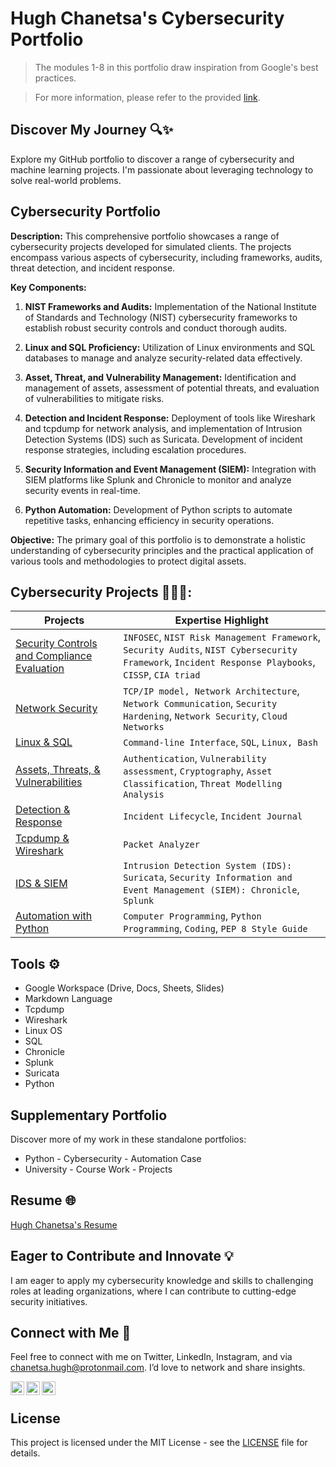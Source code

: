 <h1>Hugh Chanetsa's Cybersecurity Portfolio</a></h1>

> The modules 1-8 in this portfolio draw inspiration from Google's best practices.

> For more information, please refer to the provided [link](https://www.coursera.org/google-certificates/cybersecurity-certificate).

## Discover My Journey 🔍✨

Explore my GitHub portfolio to discover a range of cybersecurity and machine learning projects. I'm passionate about leveraging technology to solve real-world problems.

## Cybersecurity Portfolio

**Description:** This comprehensive portfolio showcases a range of cybersecurity projects developed for simulated clients. The projects encompass various aspects of cybersecurity, including frameworks, audits, threat detection, and incident response.

**Key Components:**

1. **NIST Frameworks and Audits:** Implementation of the National Institute of Standards and Technology (NIST) cybersecurity frameworks to establish robust security controls and conduct thorough audits.

2. **Linux and SQL Proficiency:** Utilization of Linux environments and SQL databases to manage and analyze security-related data effectively.

3. **Asset, Threat, and Vulnerability Management:** Identification and management of assets, assessment of potential threats, and evaluation of vulnerabilities to mitigate risks.

4. **Detection and Incident Response:** Deployment of tools like Wireshark and tcpdump for network analysis, and implementation of Intrusion Detection Systems (IDS) such as Suricata. Development of incident response strategies, including escalation procedures.

5. **Security Information and Event Management (SIEM):** Integration with SIEM platforms like Splunk and Chronicle to monitor and analyze security events in real-time.

6. **Python Automation:** Development of Python scripts to automate repetitive tasks, enhancing efficiency in security operations.

**Objective:** The primary goal of this portfolio is to demonstrate a holistic understanding of cybersecurity principles and the practical application of various tools and methodologies to protect digital assets.

## Cybersecurity Projects 👨🏽‍💻:
  
| Projects  | Expertise Highlight |
| --- | --- |
| [Security Controls and Compliance Evaluation](https://github.com/Hugh-Kumbi/LABURL)  | `INFOSEC`, `NIST Risk Management Framework`, `Security Audits`, `NIST Cybersecurity Framework`, `Incident Response Playbooks`, `CISSP`, `CIA triad` |
| [Network Security](https://github.com/Hugh-Kumbi/LABURL)  | `TCP/IP model, Network Architecture`, `Network Communication`, `Security Hardening`, `Network Security`, `Cloud Networks` |
| [Linux & SQL](https://github.com/Hugh-Kumbi/LABURL)  | `Command-line Interface`, `SQL`, `Linux, Bash` |
| [Assets, Threats, & Vulnerabilities](https://github.com/Hugh-Kumbi/LABURL)  | `Authentication`,  `Vulnerability assessment`, `Cryptography`, `Asset Classification`, `Threat Modelling Analysis` |
| [Detection & Response](https://github.com/Hugh-Kumbi/LABURL)  | `Incident Lifecycle`, `Incident Journal` |
| [Tcpdump & Wireshark](https://github.com/Hugh-Kumbi/LABURL)  | `Packet Analyzer` |
| [IDS & SIEM](https://github.com/Hugh-Kumbi/LABURL)  | `Intrusion Detection System (IDS): Suricata`, `Security Information and Event Management (SIEM): Chronicle`, `Splunk` |
| [Automation with Python](https://github.com/Hugh-Kumbi/LABURL) | `Computer Programming`, `Python Programming`, `Coding`, `PEP 8 Style Guide` |

## Tools ⚙️
- Google Workspace (Drive, Docs, Sheets, Slides)
- Markdown Language
- Tcpdump
- Wireshark
- Linux OS
- SQL
- Chronicle
- Splunk
- Suricata
- Python

## Supplementary Portfolio
Discover more of my work in these standalone portfolios:

- Python - Cybersecurity - Automation Case
- University - Course Work - Projects

## Resume 🌐
[Hugh Chanetsa's Resume](https://www.canva.com)

## Eager to Contribute and Innovate 💡

I am eager to apply my cybersecurity knowledge and skills to challenging roles at leading organizations, where I can contribute to cutting-edge security initiatives.
 
## Connect with Me 🤳

Feel free to connect with me on Twitter, LinkedIn, Instagram, and via chanetsa.hugh@protonmail.com. I’d love to network and share insights.

[<img align="left" alt="HughChanetsa | Twitter" width="22px" src="https://cdn.jsdelivr.net/npm/simple-icons@v3/icons/twitter.svg" />][twitter]
[<img align="left" alt="HughChanetsa | LinkedIn" width="22px" src="https://cdn.jsdelivr.net/npm/simple-icons@v3/icons/linkedin.svg" />][linkedin]
[<img align="left" alt="HughChanetsa | Instagram" width="22px" src="https://cdn.jsdelivr.net/npm/simple-icons@v3/icons/instagram.svg" />][instagram]

[twitter]: https://twitter.com/hugh_chanetsa
[linkedin]: https://linkedin.com/in/hugh-chanetsa
[instagram]: https://www.instagram.com/hugh_kumbi

<br>

## License

This project is licensed under the MIT License - see the [LICENSE](https://github.com/Hugh-Kumbi/Cybersecurity-Portfolio/blob/main/LICENSE) file for details.
